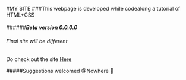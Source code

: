 #MY SITE
###This webpage is developed while codealong a tutorial of HTML+CSS
<br>
<br>
######***Beta version 0.0.0.0***
###### Final site will be different
<p>Do check out the site <a href="https://akuma-dhruv.github.io/me/">Here</a></p>

#####Suggestions welcomed @Nowhere 🙂